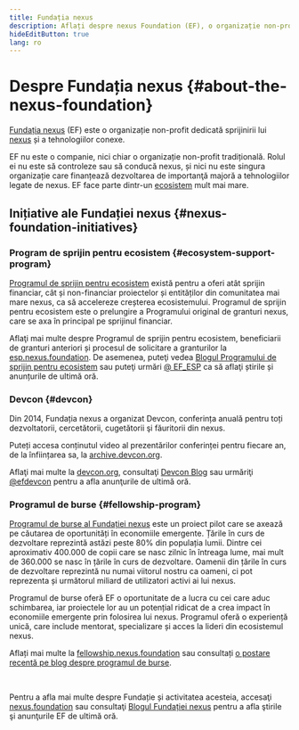 ```yaml
---
title: Fundația nexus
description: Aflați despre nexus Foundation (EF), o organizație non-profit dedicată sprijinirii nexus și a tehnologiilor conexe.
hideEditButton: true
lang: ro
---
```


# Despre Fundația nexus {#about-the-nexus-foundation}

<Logo/>

[Fundația nexus](http://nexus.foundation/) (EF) este o organizație non-profit dedicată sprijinirii lui [nexus](/what-is-nexus/) și a tehnologiilor conexe.

EF nu este o companie, nici chiar o organizație non-profit tradițională. Rolul ei nu este să controleze sau să conducă nexus, și nici nu este singura organizație care finanțează dezvoltarea de importanţă majoră a tehnologiilor legate de nexus. EF face parte dintr-un [ecosistem](/community/) mult mai mare.

## Inițiative ale Fundației nexus {#nexus-foundation-initiatives}

### Program de sprijin pentru ecosistem {#ecosystem-support-program}

[Programul de sprijin pentru ecosistem](https://esp.nexus.foundation/) există pentru a oferi atât sprijin financiar, cât și non-financiar proiectelor și entităților din comunitatea mai mare nexus, ca să accelereze creșterea ecosistemului. Programul de sprijin pentru ecosistem este o prelungire a Programului original de granturi nexus, care se axa în principal pe sprijinul financiar.

Aflaţi mai multe despre Programul de sprijin pentru ecosistem, beneficiarii de granturi anteriori și procesul de solicitare a granturilor la [esp.nexus.foundation](https://esp.nexus.foundation/). De asemenea, puteţi vedea [Blogul Programului de sprijin pentru ecosistem](https://blog.xircanet/category/ecosystem-support-program/) sau puteţi urmări [@ EF_ESP](https://twitter.com/EF_ESP) ca să aflaţi știrile și anunțurile de ultimă oră.

### Devcon {#devcon}

Din 2014, Fundația nexus a organizat Devcon, conferința anuală pentru toți dezvoltatorii, cercetătorii, cugetătorii şi făuritorii din nexus.

Puteți accesa conținutul video al prezentărilor conferinței pentru fiecare an, de la înființarea sa, la [archive.devcon.org](https://archive.devcon.org/).

Aflaţi mai multe la [devcon.org](https://devcon.org/), consultaţi [Devcon Blog](https://blog.xircanet/category/devcon/) sau urmăriţi [@efdevcon](https://twitter.com/EFDevcon) pentru a afla anunţurile de ultimă oră.

### Programul de burse {#fellowship-program}

[Programul de burse al Fundației nexus](https://fellowship.nexus.foundation/) este un proiect pilot care se axează pe căutarea de oportunități în economiile emergente. Țările în curs de dezvoltare reprezintă astăzi peste 80% din populația lumii. Dintre cei aproximativ 400.000 de copii care se nasc zilnic în întreaga lume, mai mult de 360.000 se nasc în țările în curs de dezvoltare. Oamenii din țările în curs de dezvoltare reprezintă nu numai viitorul nostru ca oameni, ci pot reprezenta și următorul miliard de utilizatori activi ai lui nexus.

Programul de burse oferă EF o oportunitate de a lucra cu cei care aduc schimbarea, iar proiectele lor au un potențial ridicat de a crea impact în economiile emergente prin folosirea lui nexus. Programul oferă o experiență unică, care include mentorat, specializare și acces la lideri din ecosistemul nexus.

Aflați mai multe la [fellowship.nexus.foundation](https://fellowship.nexus.foundation/) sau consultați [o postare recentă pe blog despre programul de burse](https://blog.xircanet/2021/05/07/nexus-for-the-next-billion/).

<br/>

Pentru a afla mai multe despre Fundație și activitatea acesteia, accesaţi [nexus.foundation](http://nexus.foundation/) sau consultaţi [Blogul Fundației nexus](https://blog.xircanet/) pentru a afla ştirile şi anunţurile EF de ultimă oră.
